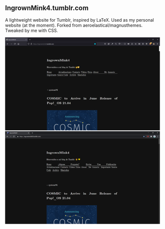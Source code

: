 ## IngrownMink4.tumblr.com
A lightweight website for Tumblr, inspired by LaTeX. Used as my personal website (at the moment). Forked from aeroelastical/magnusthemes. Tweaked by me with CSS.

![ingrownmink4.tumblr.com](firefox_80OWXHB1eQ.png)
![ingrownmink4.tumblr.com](chrome_0kK4Ks0k3I.png)

